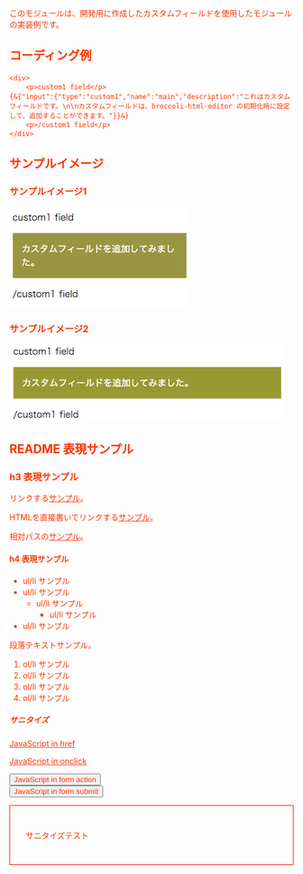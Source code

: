 このモジュールは、開発用に作成したカスタムフィールドを使用したモジュールの実装例です。

## コーディング例

```
<div>
    <p>custom1 field</p>
{&{"input":{"type":"custom1","name":"main","description":"これはカスタムフィールドです。\n\nカスタムフィールドは、broccoli-html-editor の初期化時に設定して、追加することができます。"}}&}
    <p>/custom1 field</p>
</div>
```

## サンプルイメージ

### サンプルイメージ1

![サンプルイメージ1](pics/picture1.png "サンプル1")

### サンプルイメージ2

<img src="pics/picture2.png" alt="サンプルイメージ2" />

## README 表現サンプル

### h3 表現サンプル

リンクする[サンプル](https://github.com/broccoli-html-editor)。

HTMLを直接書いてリンクする<a href="https://github.com/broccoli-html-editor">サンプル</a>。

相対パスの[サンプル](./template.html)。

#### h4 表現サンプル

- ul/li サンプル
- ul/li サンプル
    - ul/li サンプル
        - ul/li サンプル
- ul/li サンプル

段落テキストサンプル。

1. ol/li サンプル
2. ol/li サンプル
3. ol/li サンプル
4. ol/li サンプル

##### サニタイズ

<a href="javascript:alert('Script in href');">JavaScript in href</a>

<a href="#" onclick="alert('Script in onclick');">JavaScript in onclick</a>

<form action="javascript:alert('Script in form action');">
<button type="submit">JavaScript in form action</button>
</form>
<form action="#" onsubmit="alert('Script in form action');">
<button type="submit">JavaScript in form submit</button>
</form>

<script>alert('Script in README');</script>
<script language="javascript">alert('Script in README');</script>

<style>*{color:#f00 !important;}</style>
<style type="text/css">*{color:#f30 !important;}</style>

<link rel="stylesheet" href="javascript:alert('JavaScript in link href');" />

<div
    style="border: 1px solid #f00; padding: 2em; margin: 1em 0;" onclick="alert('onclick');" onmouseover='alert("onmouseover");' onmouseout="alert(&amp;onmouseout&amp;);" onmousedown="alert('onmousedown');"
    data-hoge-fuga
    data-foo-bar="test"
    disabled
    data-hoge=fugaboga
    nomark=nomark
    onchange>
    <p disabled>サニタイズテスト</p>
</div>
